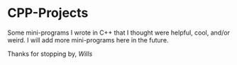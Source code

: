# CPP-Projects

Some mini-programs I wrote in C++ that I thought were helpful, cool, and/or weird. I will add more mini-programs here in the future.

Thanks for stopping by,
*Wills*
